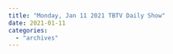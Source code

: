 ```yaml
---
title: "Monday, Jan 11 2021 TBTV Daily Show"
date: 2021-01-11
categories: 
  - "archives"
---
```



